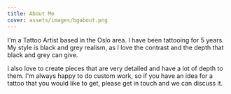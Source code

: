 ```yaml
---
title: About Me
cover: assets/images/bgabout.png
---
```

I'm a Tattoo Artist based in the Oslo area. I have been tattooing for 5 years. My style is black and grey realism, as I love the contrast and the depth that black and grey can give. 

I also love to create pieces that are very detailed and have a lot of depth to them. I'm always happy to do custom work, so if you have an idea for a tattoo that you would like to get, please get in touch and we can discuss it.